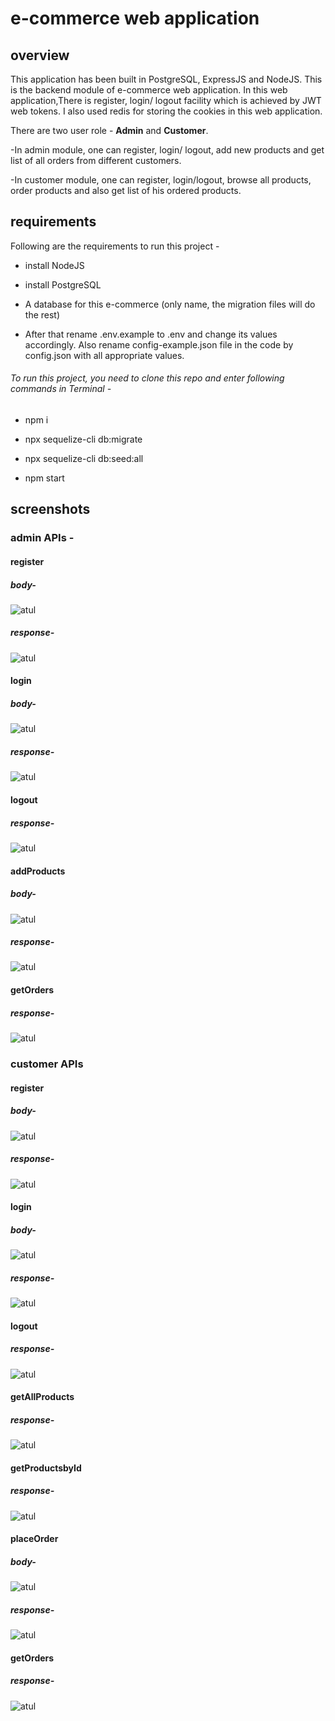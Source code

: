 # e-commerce web application

## overview

This application has been built in PostgreSQL, ExpressJS and NodeJS.
This is the backend module of e-commerce web application. In this web application,There is register, login/ logout facility which is achieved by JWT web tokens. I also used redis for storing the cookies in this web application.

There are two user role - **Admin** and **Customer**.

-In admin module, one can register, login/ logout, add new products and get list of all orders from different customers.

-In customer module, one can register, login/logout, browse all products, order products and also get list of his ordered products.

## requirements

Following are the requirements to run this project - 

- install NodeJS
- install PostgreSQL
- A database for this e-commerce (only name, the migration files will do the rest)

- After that rename .env.example to .env and change its values accordingly. Also rename config-example.json file in the code by config.json with all appropriate values. 

###### To run this project, you need to clone this repo and enter following commands in Terminal -

- npm i

- npx sequelize-cli db:migrate

- npx sequelize-cli db:seed:all

- npm start


## screenshots

### admin APIs - 

#### register
##### body- 
![atul](https://i.imgur.com/yRkHZvD.png)

##### response-
![atul](https://i.imgur.com/wDYnJth.png)

#### login
##### body-
![atul](https://i.imgur.com/Se5BcmC.png)

##### response-
![atul](https://i.imgur.com/5fC75sO.png)

#### logout
##### response-
![atul](https://i.imgur.com/TjbknJC.png)

#### addProducts
##### body-
![atul](https://i.imgur.com/bgq5OBY.png)

##### response-
![atul](https://i.imgur.com/GRQgVyY.png)                            

#### getOrders
##### response-
![atul](https://i.imgur.com/BhBpquv.png)                                

### customer APIs
                                                                
#### register
##### body-
![atul](https://i.imgur.com/vdhg9AR.png)

##### response-
![atul](https://i.imgur.com/2ktLWSH.png)

#### login
##### body-
![atul](https://i.imgur.com/CvliqwV.png)

##### response-
![atul](https://i.imgur.com/k85Tjj7.png)

#### logout
##### response-
![atul](https://i.imgur.com/qfJR3SL.png)

#### getAllProducts
##### response-
![atul](https://i.imgur.com/JBjGuZt.png)

#### getProductsbyId
##### response-
![atul](https://i.imgur.com/g88GszF.png)

#### placeOrder
##### body-
![atul](https://i.imgur.com/WBpKpxm.png)

##### response-
![atul](https://i.imgur.com/TIhcGkK.png)

#### getOrders
##### response-
![atul](https://i.imgur.com/iVwdpdp.png)

